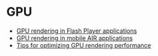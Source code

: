 # GPU

- [GPU rendering in Flash Player applications](./gpu-rendering-in-flash-player-applications.md)
- [GPU rendering in mobile AIR applications](./gpu-rendering-in-mobile-air-applications.md)
- [Tips for optimizing GPU rendering performance](./tips-for-optimizing-gpu-rendering-performance.md)
